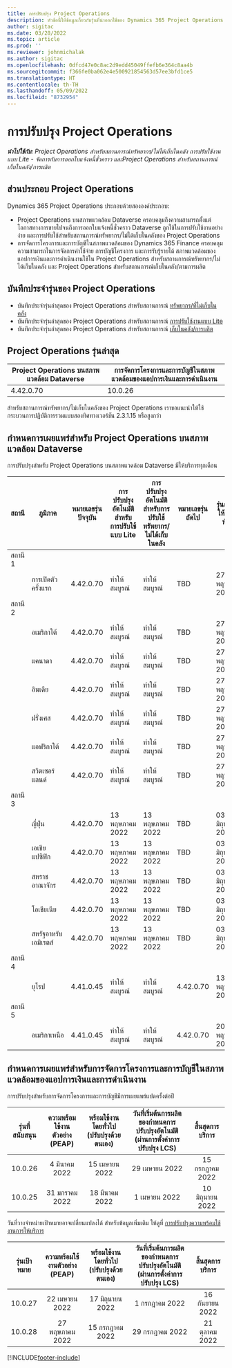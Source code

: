 ```yaml
---
title: การปรับปรุง Project Operations
description: หัวข้อนี้ให้ข้อมูลเกี่ยวกับรุ่นที่นำออกใช้ของ Dynamics 365 Project Operations
author: sigitac
ms.date: 03/28/2022
ms.topic: article
ms.prod: ''
ms.reviewer: johnmichalak
ms.author: sigitac
ms.openlocfilehash: 0dfcd47e0c8ac2d9edd45049ffefb6e364c8aa4b
ms.sourcegitcommit: f366fe0ba062e4e500921854563d57ee3bfd1ce5
ms.translationtype: HT
ms.contentlocale: th-TH
ms.lasthandoff: 05/09/2022
ms.locfileid: "8732954"
---
```

# <a name="project-operations-updates"></a>การปรับปรุง Project Operations

_**นำไปใช้กับ:** Project Operations สำหรับสถานการณ์ทรัพยากร/ไม่ได้เก็บในคลัง การปรับใช้งานแบบ Lite - จัดการกับการออกใบแจ้งหนี้ชั่วคราว และProject Operations สำหรับสถานการณ์เก็บในคลัง/การผลิต_



## <a name="project-operations-components"></a>ส่วนประกอบ Project Operations

Dynamics 365 Project Operations ประกอบด้วยสององค์ประกอบ:

- Project Operations บนสภาพแวดล้อม Dataverse ครอบคลุมถึงความสามารถตั้งแต่โอกาสทางการขายไปจนถึงการออกใบแจ้งหนี้ชั่วคราว Dataverse ถูกใช้ในการปรับใช้งานอย่างง่าย และการปรับใช้สำหรับสถานการณ์ทรัพยากร/ไม่ได้เก็บในคลังของ Project Operations
- การจัดการโครงการและการบัญชีในสภาพแวดล้อมของ Dynamics 365 Finance ครอบคลุมความสามารถในการจัดการค่าใช้จ่าย การบัญชีโครงการ และการรับรู้รายได้ สภาพแวดล้อมของแอปการเงินและการดำเนินงานใช้ใน Project Operations สำหรับสถานการณ์ทรัพยากร/ไม่ได้เก็บในคลัง และ Project Operations สำหรับสถานการณ์เก็บในคลัง/ตามการผลิต

## <a name="project-operations-release-notes"></a>บันทึกประจำรุ่นของ Project Operations
- บันทึกประจำรุ่นล่าสุดของ Project Operations สำหรับสถานการณ์ [ทรัพยากร/ที่ไม่เก็บในคลัง](whats-new-may-2022-resource-based.md)
- บันทึกประจำรุ่นล่าสุดของ Project Operations สำหรับสถานการณ์ [การปรับใช้งานแบบ Lite](../pro/whats-new/whats-new-may-2022-lite.md)
- บันทึกประจำรุ่นล่าสุดของ Project Operations สำหรับสถานการณ์ [เก็บในคลัง/การผลิต](../prod-pma/whats-new/whats-new-oct-2021-stocked.md)

## <a name="project-operations-latest-version"></a>Project Operations รุ่นล่าสุด

| Project Operations บนสภาพแวดล้อม Dataverse | การจัดการโครงการและการบัญชีในสภาพแวดล้อมของแอปการเงินและการดำเนินงาน | 
| --- | --- |
| 4.42.0.70 | 10.0.26 |

สำหรับสถานการณ์ทรัพยากร/ไม่เก็บในคลังของ Project Operations เราขอแนะนำให้ใช้กระบวนการปฏิบัติการรวมแบบสองทิศทางเวอร์ชัน 2.3.1.15 หรือสูงกว่า

## <a name="release-schedule-for-project-operations-on-dataverse-environment"></a>กำหนดการเผยแพร่สำหรับ Project Operations บนสภาพแวดล้อม Dataverse

การปรับปรุงสำหรับ Project Operations บนสภาพแวดล้อม Dataverse มีให้บริการทุกเดือน 

| สถานี | ภูมิภาค | หมายเลขรุ่นปัจจุบัน | การปรับปรุงอัตโนมัติสำหรับการปรับใช้แบบ Lite | การปรับปรุงอัตโนมัติสำหรับการปรับใช้ทรัพยากร/ไม่ได้เก็บในคลัง | หมายเลขรุ่นถัดไป | รุ่นถัดไปมีให้ใช้งานทั่วไป |
|-----------|-----------------------|-----------------|--------------------|---------------------|---------------------|---------------------|
| สถานี 1 |   &nbsp;              |    &nbsp;       | &nbsp;             |      &nbsp;         |      &nbsp;         |      &nbsp;         |
|   &nbsp;  | การเปิดตัวครั้งแรก         |  4.42.0.70      | ทำให้สมบูรณ์           | ทำให้สมบูรณ์            | TBD                 | 27 พฤษภาคม 2022        |
| สถานี 2 |   &nbsp;              |    &nbsp;       | &nbsp;             |      &nbsp;         |      &nbsp;         |      &nbsp;         |
|   &nbsp;  | อเมริกาใต้         |  4.42.0.70      | ทำให้สมบูรณ์           | ทำให้สมบูรณ์            | TBD                 | 27 พฤษภาคม 2022        |
|   &nbsp;  | แคนาดา                |  4.42.0.70      | ทำให้สมบูรณ์           | ทำให้สมบูรณ์            | TBD                 | 27 พฤษภาคม 2022        |
|   &nbsp;  | อินเดีย                 |  4.42.0.70      | ทำให้สมบูรณ์           | ทำให้สมบูรณ์            | TBD                 | 27 พฤษภาคม 2022        |
|   &nbsp;  | ฝรั่งเศส                |  4.42.0.70      | ทำให้สมบูรณ์           | ทำให้สมบูรณ์            | TBD                 | 27 พฤษภาคม 2022        |
|   &nbsp;  | แอฟริกาใต้          |  4.42.0.70      | ทำให้สมบูรณ์           | ทำให้สมบูรณ์            | TBD                 | 27 พฤษภาคม 2022        |
|   &nbsp;  | สวิตเซอร์แลนด์           |  4.42.0.70      | ทำให้สมบูรณ์           | ทำให้สมบูรณ์            | TBD                 | 27 พฤษภาคม 2022        |
| สถานี 3 |      &nbsp;           |     &nbsp;      |     &nbsp;         |      &nbsp;         |      &nbsp;         |      &nbsp;         |
|   &nbsp;  | ญี่ปุ่น                 |  4.42.0.70      | 13 พฤษภาคม 2022       | 13 พฤษภาคม 2022        | TBD                 | 03 มิถุนายน 2022       |
|   &nbsp;  | เอเชียแปซิฟิก          |  4.42.0.70      | 13 พฤษภาคม 2022       | 13 พฤษภาคม 2022        | TBD                 | 03 มิถุนายน 2022       |
|   &nbsp;  | สหราชอาณาจักร         |  4.42.0.70      | 13 พฤษภาคม 2022       | 13 พฤษภาคม 2022        | TBD                 | 03 มิถุนายน 2022       |
|   &nbsp;  | โอเชียเนีย               |  4.42.0.70      | 13 พฤษภาคม 2022       | 13 พฤษภาคม 2022        | TBD                 | 03 มิถุนายน 2022       |
|   &nbsp;  | สหรัฐอาหรับเอมิเรตส์  |  4.42.0.70      | 13 พฤษภาคม 2022       | 13 พฤษภาคม 2022        | TBD                 | 03 มิถุนายน 2022       |
| สถานี 4 |     &nbsp;            |     &nbsp;      |     &nbsp;         |      &nbsp;         |      &nbsp;         |      &nbsp;         |
|   &nbsp;  | ยุโรป                |  4.41.0.45      | ทำให้สมบูรณ์           | ทำให้สมบูรณ์            | 4.42.0.70           | 13 พฤษภาคม 2022        |
| สถานี 5 |     &nbsp;            |     &nbsp;      |     &nbsp;         |      &nbsp;         |      &nbsp;         |      &nbsp;         |
|   &nbsp;  | อเมริกาเหนือ         |  4.41.0.45      | ทำให้สมบูรณ์           | ทำให้สมบูรณ์            | 4.42.0.70           | 20 พฤษภาคม 2022        |

## <a name="release-schedule-for-project-management-and-accounting-in-the-finance-and-operations-apps-environment"></a>กำหนดการเผยแพร่สำหรับการจัดการโครงการและการบัญชีในสภาพแวดล้อมของแอปการเงินและการดำเนินงาน

การปรับปรุงสำหรับการจัดการโครงการและการบัญชีมีการเผยแพร่แปดครั้งต่อปี

|รุ่นที่สนับสนุน| ความพร้อมใช้งานตัวอย่าง (PEAP) | พร้อมใช้งานโดยทั่วไป (ปรับปรุงด้วยตนเอง) | วันที่เริ่มต้นการผลิตของกำหนดการปรับปรุงอัตโนมัติ (ผ่านการตั้งค่าการปรับปรุง LCS) |   สิ้นสุดการบริการ   |
|:---------------:|:---------------------------:|:---------------------------------:|:--------------------------------------------------------------------:|:------------------:|
|     10.0.26     |      4 มีนาคม 2022          |        15 เมษายน 2022             |                          29 เมษายน 2022                              | 15 กรกฎาคม 2022      |
|     10.0.25     |      31 มกราคม 2022       |        18 มีนาคม 2022             |                          1 เมษายน 2022                               | 10 มิถุนายน 2022      |


วันที่วางจำหน่ายเป้าหมายอาจเปลี่ยนแปลงได้ สำหรับข้อมูลเพิ่มเติม ให้ดูที่ [การปรับปรุงความพร้อมใช้งานการให้บริการ](/dynamics365/fin-ops-core/fin-ops/get-started/public-preview-releases?toc=%2fdynamics365%2ffinance%2ftoc.json)

|รุ่นเป้าหมาย | ความพร้อมใช้งานตัวอย่าง (PEAP) | พร้อมใช้งานโดยทั่วไป (ปรับปรุงด้วยตนเอง) | วันที่เริ่มต้นการผลิตของกำหนดการปรับปรุงอัตโนมัติ (ผ่านการตั้งค่าการปรับปรุง LCS) |   สิ้นสุดการบริการ   |
|:---------------:|:---------------------------:|:---------------------------------:|:--------------------------------------------------------------------:|:------------------:|
|     10.0.27     |      22 เมษายน 2022         |        17 มิถุนายน 2022              |                          1 กรกฎาคม 2022                                | 16 กันยายน 2022 |
|     10.0.28     |      27 พฤษภาคม 2022           |        15 กรกฎาคม 2022              |                          29 กรกฎาคม 2022                               | 21 ตุลาคม 2022   |

[!INCLUDE[footer-include](../includes/footer-banner.md)]
